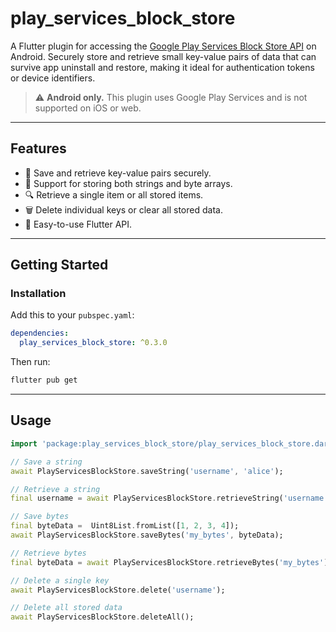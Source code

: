 # play_services_block_store

A Flutter plugin for accessing the [Google Play Services Block Store API](https://developers.google.com/identity/blockstore/overview) on Android. Securely store and retrieve small key-value pairs of data that can survive app uninstall and restore, making it ideal for authentication tokens or device identifiers.

> ⚠️ **Android only.** This plugin uses Google Play Services and is not supported on iOS or web.

---

## Features

- 🔐 Save and retrieve key-value pairs securely.
- 💾 Support for storing both strings and byte arrays.
- 🔍 Retrieve a single item or all stored items.
- 🗑️ Delete individual keys or clear all stored data.
- 🧩 Easy-to-use Flutter API.

---

## Getting Started

### Installation

Add this to your `pubspec.yaml`:

```yaml
dependencies:
  play_services_block_store: ^0.3.0
```

Then run:

```bash
flutter pub get
```

---

## Usage

```dart
import 'package:play_services_block_store/play_services_block_store.dart';

// Save a string
await PlayServicesBlockStore.saveString('username', 'alice');

// Retrieve a string
final username = await PlayServicesBlockStore.retrieveString('username');

// Save bytes
final byteData =  Uint8List.fromList([1, 2, 3, 4]);
await PlayServicesBlockStore.saveBytes('my_bytes', byteData);

// Retrieve bytes
final byteData = await PlayServicesBlockStore.retrieveBytes('my_bytes');

// Delete a single key
await PlayServicesBlockStore.delete('username');

// Delete all stored data
await PlayServicesBlockStore.deleteAll();
```
